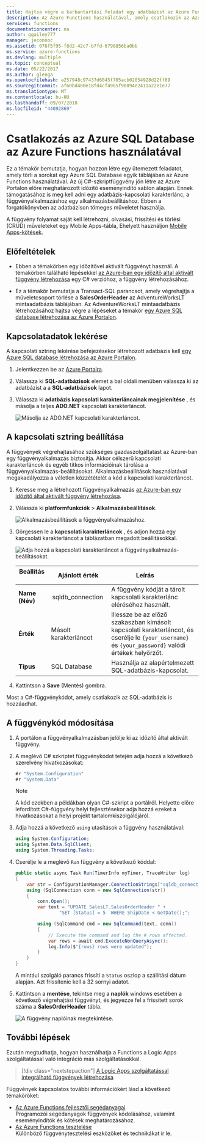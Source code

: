```yaml
---
title: Hajtsa végre a karbantartási feladat egy adatbázist az Azure Functions használatával |} A Microsoft Docs
description: Az Azure Functions használatával, amely csatlakozik az Azure SQL Database rendszeres időközönként sorait Tisztítja a feladat ütemezését.
services: functions
documentationcenter: na
author: ggailey777
manager: jeconnoc
ms.assetid: 076f5f95-f8d2-42c7-b7fd-6798856ba0bb
ms.service: azure-functions
ms.devlang: multiple
ms.topic: conceptual
ms.date: 05/22/2017
ms.author: glenga
ms.openlocfilehash: a257948c97437d6045f705acb02054928d22ff89
ms.sourcegitcommit: af60bd400e18fd4cf4965f90094e2411a22e1e77
ms.translationtype: MT
ms.contentlocale: hu-HU
ms.lasthandoff: 09/07/2018
ms.locfileid: "44092869"
---
```

# <a name="use-azure-functions-to-connect-to-an-azure-sql-database"></a>Csatlakozás az Azure SQL Database az Azure Functions használatával
Ez a témakör bemutatja, hogyan hozzon létre egy ütemezett feladatot, amely törli a sorokat egy Azure SQL Database egyik táblájában az Azure Functions használatával. Az új C#-szkriptfüggvény jön létre az Azure Portalon előre meghatározott időzítő eseményindító sablon alapján. Ennek támogatásához is meg kell adni egy adatbázis-kapcsolati karakterlánc, a függvényalkalmazáshoz egy alkalmazásbeállításhoz. Ebben a forgatókönyvben az adatbázison tömeges műveletet használja. 

A függvény folyamat saját kell létrehozni, olvasási, frissítési és törlési (CRUD) műveleteket egy Mobile Apps-tábla, Ehelyett használjon [Mobile Apps-kötések](functions-bindings-mobile-apps.md).

## <a name="prerequisites"></a>Előfeltételek

+ Ebben a témakörben egy időzítővel aktivált függvényt használ. A témakörben található lépésekkel [az Azure-ban egy időzítő által aktivált függvény létrehozása](functions-create-scheduled-function.md) egy C# verzióhoz, a függvény létrehozásához.   

+ Ez a témakör bemutatja a Transact-SQL parancsot, amely végrehajtja a műveletcsoport törlése a **SalesOrderHeader** az AdventureWorksLT mintaadatbázis táblájában. Az AdventureWorksLT mintaadatbázis létrehozásához hajtsa végre a lépéseket a témakör [egy Azure SQL database létrehozása az Azure Portalon](../sql-database/sql-database-get-started-portal.md). 

## <a name="get-connection-information"></a>Kapcsolatadatok lekérése

A kapcsolati sztring lekérése befejezésekor létrehozott adatbázis kell [egy Azure SQL database létrehozása az Azure Portalon](../sql-database/sql-database-get-started-portal.md).

1. Jelentkezzen be az [Azure Portalra](https://portal.azure.com/).
 
3. Válassza ki **SQL-adatbázisok** elemet a bal oldali menüben válassza ki az adatbázist a a **SQL-adatbázisok** lapot.

4. Válassza ki **adatbázis kapcsolati karakterláncainak megjelenítése** , és másolja a teljes **ADO.NET** kapcsolati karakterláncot. 

    ![Másolja az ADO.NET kapcsolati karakterláncot.](./media/functions-scenario-database-table-cleanup/adonet-connection-string.png)

## <a name="set-the-connection-string"></a>A kapcsolati sztring beállítása 

A függvények végrehajtásához szükséges gazdaszolgáltatást az Azure-ban egy függvényalkalmazás biztosítja. Akkor célszerű kapcsolati karakterláncok és egyéb titkos információinak tárolása a függvényalkalmazás-beállításokat. Alkalmazásbeállítások használatával megakadályozza a véletlen közzétételét a kód a kapcsolati karakterláncot. 

1. Keresse meg a létrehozott függvényalkalmazás [az Azure-ban egy időzítő által aktivált függvény létrehozása](functions-create-scheduled-function.md).

2. Válassza ki **platformfunkciók** > **Alkalmazásbeállítások**.
   
    ![Alkalmazásbeállítások a függvényalkalmazáshoz.](./media/functions-scenario-database-table-cleanup/functions-app-service-settings.png)

2. Görgessen le a **kapcsolati karakterláncok** , és adjon hozzá egy kapcsolati karakterláncot a táblázatban megadott beállításokkal.
   
    ![Adja hozzá a kapcsolati karakterláncot a függvényalkalmazás-beállításokat.](./media/functions-scenario-database-table-cleanup/functions-app-service-settings-connection-strings.png)

    | Beállítás       | Ajánlott érték | Leírás             | 
    | ------------ | ------------------ | --------------------- | 
    | **Name (Név)**  |  sqldb_connection  | A függvény kódját a tárolt kapcsolati karakterlánc eléréséhez használt.    |
    | **Érték** | Másolt karakterláncot  | Illessze be az előző szakaszban kimásolt kapcsolati karakterláncot, és cserélje le `{your_username}` és `{your_password}` valódi értékek helyőrzőt. |
    | **Típus** | SQL Database | Használja az alapértelmezett SQL-adatbázis-kapcsolat. |   

3. Kattintson a **Save** (Mentés) gombra.

Most a C#-függvénykódot, amely csatlakozik az SQL-adatbázis is hozzáadhat.

## <a name="update-your-function-code"></a>A függvénykód módosítása

1. A portálon a függvényalkalmazásban jelölje ki az időzítő által aktivált függvény.
 
3. A meglévő C# szkriptet függvénykódot tetején adja hozzá a következő szerelvény hivatkozásokat:

    ```cs
    #r "System.Configuration"
    #r "System.Data"
    ```
    >[!NOTE]
    >A kód ezekben a példákban olyan C#-szkript a portálról. Helyette előre lefordított C#-függvény helyi fejlesztésekor adja hozzá ezeket a hivatkozásokat a helyi projekt tartalomkiszolgálójáról.  

3. Adja hozzá a következő `using` utasítások a függvény használatával:
    ```cs
    using System.Configuration;
    using System.Data.SqlClient;
    using System.Threading.Tasks;
    ```

4. Cserélje le a meglévő `Run` függvény a következő kóddal:
    ```cs
    public static async Task Run(TimerInfo myTimer, TraceWriter log)
    {
        var str = ConfigurationManager.ConnectionStrings["sqldb_connection"].ConnectionString;
        using (SqlConnection conn = new SqlConnection(str))
        {
            conn.Open();
            var text = "UPDATE SalesLT.SalesOrderHeader " + 
                    "SET [Status] = 5  WHERE ShipDate < GetDate();";

            using (SqlCommand cmd = new SqlCommand(text, conn))
            {
                // Execute the command and log the # rows affected.
                var rows = await cmd.ExecuteNonQueryAsync();
                log.Info($"{rows} rows were updated");
            }
        }
    }
    ```

    A mintául szolgáló parancs frissíti a `Status` oszlop a szállítási dátum alapján. Azt frissítenie kell a 32 sornyi adatot.

5. Kattintson a **mentése**, tekintse meg a **naplók** windows esetében a következő végrehajtási függvényt, és jegyezze fel a frissített sorok száma a **SalesOrderHeader** tábla.

    ![A függvény naplóinak megtekintése.](./media/functions-scenario-database-table-cleanup/functions-logs.png)

## <a name="next-steps"></a>További lépések

Ezután megtudhatja, hogyan használhatja a Functions a Logic Apps szolgáltatással való integráció más szolgáltatásokkal.

> [!div class="nextstepaction"] 
> [A Logic Apps szolgáltatással integrálható függvények létrehozása](functions-twitter-email.md)

Függvények kapcsolatos további információkért lásd a következő témaköröket:

* [Az Azure Functions fejlesztői segédanyagai](functions-reference.md)  
  Programozói segédanyagok függvények kódolásához, valamint eseményindítók és kötések meghatározásához.
* [Az Azure Functions tesztelése](functions-test-a-function.md)  
  Különböző függvénytesztelési eszközöket és technikákat ír le.  
